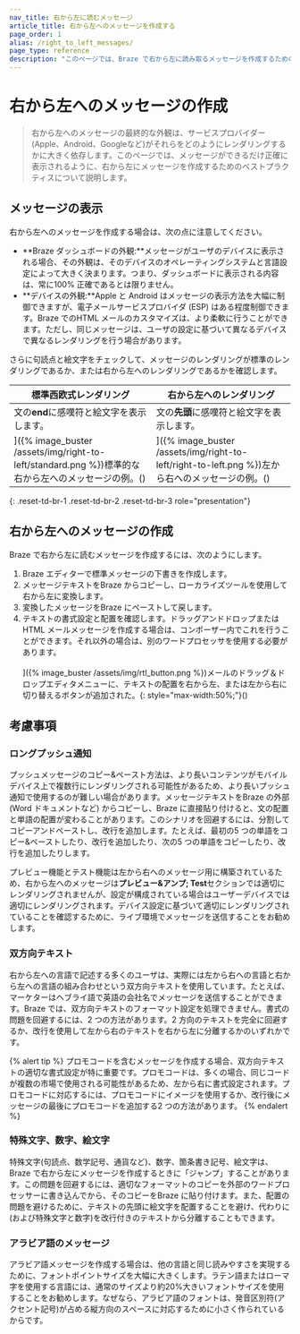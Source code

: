 ```yaml
---
nav_title: 右から左に読むメッセージ
article_title: 右から左へのメッセージを作成する
page_order: 1
alias: /right_to_left_messages/
page_type: reference
description: "このページでは、Braze で右から左に読み取るメッセージを作成するためのベストプラクティスについて説明します。"
---
```


# 右から左へのメッセージの作成

> 右から左へのメッセージの最終的な外観は、サービスプロバイダー(Apple、Android、Googleなど)がそれらをどのようにレンダリングするかに大きく依存します。このページでは、メッセージができるだけ正確に表示されるように、右から左にメッセージを作成するためのベストプラクティスについて説明します。

## メッセージの表示

右から左へのメッセージを作成する場合は、次の点に注意してください。

- **Braze ダッシュボードの外観:**メッセージがユーザのデバイスに表示される場合、その外観は、そのデバイスのオペレーティングシステムと言語設定によって大きく決まります。つまり、ダッシュボードに表示される内容は、常に100% 正確であるとは限りません。
- **デバイスの外観:**Apple と Android はメッセージの表示方法を大幅に制御できますが、電子メールサービスプロバイダ (ESP) はある程度制御できます。Braze でのHTML メールのカスタマイズは、より柔軟に行うことができます。ただし、同じメッセージは、ユーザの設定に基づいて異なるデバイスで異なるレンダリングを行う場合があります。

さらに句読点と絵文字をチェックして、メッセージのレンダリングが標準のレンダリングであるか、または右から左へのレンダリングであるかを確認します。

| 標準西欧式レンダリング | 右から左へのレンダリング |
|------------------|------------------------|
| 文の**end**に感嘆符と絵文字を表示します。 | 文の**先頭**に感嘆符と絵文字を表示します。 |
| ]({% image_buster /assets/img/right-to-left/standard.png %})標準的な右から左へのメッセージの例。() | ]({% image_buster /assets/img/right-to-left/right-to-left.png %})左から右へのメッセージの例。() |
{: .reset-td-br-1 .reset-td-br-2 .reset-td-br-3 role="presentation"}

## 右から左へのメッセージの作成

Braze で右から左に読むメッセージを作成するには、次のようにします。

1. Braze エディターで標準メッセージの下書きを作成します。
2. メッセージテキストをBraze からコピーし、ローカライズツールを使用して右から左に変換します。
3. 変換したメッセージをBraze にペーストして戻します。
4. テキストの書式設定と配置を確認します。ドラッグアンドドロップまたはHTML メールメッセージを作成する場合は、コンポーザー内でこれを行うことができます。それ以外の場合は、別のワードプロセッサを使用する必要があります。<br><br>]({% image_buster /assets/img/rtl_button.png %})メールのドラッグ＆ドロップエディタメニューに、テキストの配置を右から左、または左から右に切り替えるボタンが追加された。{: style="max-width:50%;"}()

## 考慮事項
 
### ロングプッシュ通知

プッシュメッセージのコピー&ペースト方法は、より長いコンテンツがモバイルデバイス上で複数行にレンダリングされる可能性があるため、より長いプッシュ通知で使用するのが難しい場合があります。メッセージテキストをBraze の外部(Word ドキュメントなど) からコピーし、Braze に直接貼り付けると、文の配置と単語の配置が変わることがあります。このシナリオを回避するには、分割してコピーアンドペーストし、改行を追加します。たとえば、最初の5 つの単語をコピー&ペーストしたり、改行を追加したり、次の5 つの単語をコピーしたり、改行を追加したりします。

プレビュー機能とテスト機能は左から右へのメッセージ用に構築されているため、右から左へのメッセージは**プレビュー&アンプ; Test**セクションでは適切にレンダリングされませんが、設定が構成されている場合はユーザーデバイスでは適切にレンダリングされます。デバイス設定に基づいて適切にレンダリングされていることを確認するために、ライブ環境でメッセージを送信することをお勧めします。

### 双方向テキスト

右から左への言語で記述する多くのユーザは、実際には左から右への言語と右から左への言語の組み合わせという双方向テキストを使用しています。たとえば、マーケターはヘブライ語で英語の会社名でメッセージを送信することができます。Braze では、双方向テキストのフォーマット設定を処理できません。書式の問題を回避するには、2 つの方法があります。2 方向のテキストを完全に回避するか、改行を使用して左から右のテキストを右から左に分離するかのいずれかです。 

{% alert tip %}
プロモコードを含むメッセージを作成する場合、双方向テキストの適切な書式設定が特に重要です。プロモコードは、多くの場合、同じコードが複数の市場で使用される可能性があるため、左から右に書式設定されます。プロモコードに対応するには、プロモコードにイメージを使用するか、改行後にメッセージの最後にプロモコードを追加する2 つの方法があります。
{% endalert %}

### 特殊文字、数字、絵文字

特殊文字(句読点、数学記号、通貨など)、数字、箇条書き記号、絵文字は、Braze で右から左にメッセージを作成するときに「ジャンプ」することがあります。この問題を回避するには、適切なフォーマットのコピーを外部のワードプロセッサーに書き込んでから、そのコピーをBraze に貼り付けます。また、配置の問題を避けるために、テキストの先頭に絵文字を配置することを避け、代わりに(および特殊文字と数字)を改行付きのテキストから分離することもできます。

### アラビア語のメッセージ

アラビア語メッセージを作成する場合は、他の言語と同じ読みやすさを実現するために、フォントポイントサイズを大幅に大きくします。ラテン語またはローマ字を使用する言語には、通常のサイズより約20%大きいフォントサイズを使用することをお勧めします。なぜなら、アラビア語のフォントは、発音区別符(アクセント記号)が占める縦方向のスペースに対応するために小さく作られているからです。
